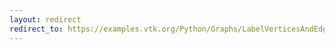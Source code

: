 ```yaml
---
layout: redirect
redirect_to: https://examples.vtk.org/Python/Graphs/LabelVerticesAndEdges/
---
```

